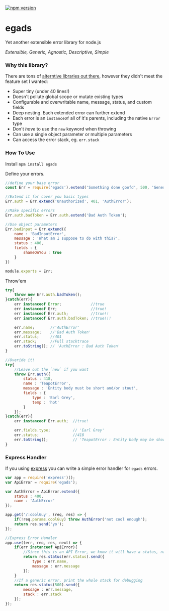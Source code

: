 [![npm version](https://badge.fury.io/js/egads.svg)](https://badge.fury.io/js/egads)

# egads
Yet another extensible error library for node.js

*Extensible, Generic, Agnostic, Descriptive, Simple*

### Why this library?
There are tons of [alterntive libraries out there](https://www.npmjs.com/search?q=extend+error), however they didn't meet the feature set I wanted:

- Super tiny (under 40 lines!)
- Doesn't pollute global scope or mutate existing types
- Configurable and overwritable name, message, status, and custom fields
- Deep nesting. Each extended error can further extend
- Each error is an `instanceOf` all of it's parents, including the native `Error` type
- Don't _have_ to use the `new` keyword when throwing
- Can use a single object parameter or multiple parameters
- Can access the error stack, eg. `err.stack`

### How To Use

Install `npm install egads`


Define your errors.
```javascript
//define your base error
const Err = require('egads').extend('Something done goofd', 500, 'GenericError');

//Extend it for cover you basic types
Err.auth = Err.extend('Unauthorized', 401, 'AuthError');

//Make specific errors
Err.auth.badToken = Err.auth.extend('Bad Auth Token');

//Use object parameters
Err.badInput = Err.extend({
    name : 'BadInputError',
    message : 'What am I suppose to do with this?',
    status : 400,
    fields : {
        shameOnYou : true
    }
})

module.exports = Err;
```

Throw'em
```javascript
try{
    throw new Err.auth.badToken();
}catch(err){
    err instanceof Error;             //true
    err instanceof Err;               //true!
    err instanceof Err.auth;          //true!!
    err instanceof Err.auth.badToken; //true!!!

    err.name;       //'AuthError'
    err.message;    //'Bad Auth Token'
    err.status;     //401
    err.stack;      //Full stacktrace
    err.toString(); // 'AuthError : Bad Auth Token'
}

//Overide it!
try{
    //Leave out the `new` if you want
    throw Err.auth({
        status : 418,
        name : 'TeapotError',
        message : 'Entity body must be short and/or stout',
        fields : {
            type : 'Earl Grey',
            temp : 'hot'
        }
    });
}catch(err){
    err instanceof Err.auth;  //true!

    err.fields.type;          // 'Earl Grey'
    err.status;               //418
    err.toString();           // 'TeapotError : Entity body may be short and/or stout'
}
```




### Express Handler

If you using [express](https://expressjs.com/) you can write a simple error handler for `egads` errors.

```javascript
var app = require('express')();
var ApiError = require('egads');

var AuthError = ApiError.extend({
    status : 400,
    name : 'AuthError'
});

app.get('/:coolGuy', (req, res) => {
    if(!req.params.coolGuy) throw AuthError('not cool enough');
    return res.send('yo');
});

//Express Error Handler
app.use((err, req, res, next) => {
    if(err instanceof ApiError){
        //Since this is an API Error, we know it will have a status, name, and message
        return res.status(err.status).send({
            type : err.name,
            message : err.message
        });
    }
    //If a generic error, print the whole stack for debugging
    return res.status(500).send({
        message : err.message,
        stack : err.stack
    });
});
```

